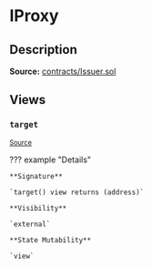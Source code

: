 # IProxy

## Description

**Source:** [contracts/Issuer.sol](https://github.com/Synthetixio/synthetix/tree/v2.59.0/contracts/Issuer.sol)

## Views

### `target`

<sub>[Source](https://github.com/Synthetixio/synthetix/tree/v2.59.0/contracts/Issuer.sol#L30)</sub>

??? example "Details"

    **Signature**

    `target() view returns (address)`

    **Visibility**

    `external`

    **State Mutability**

    `view`
